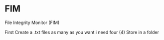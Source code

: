 # FIM
File Integrity Monitor (FIM)

First Create a .txt files as many as you want i need four (4)
Store in a folder 

